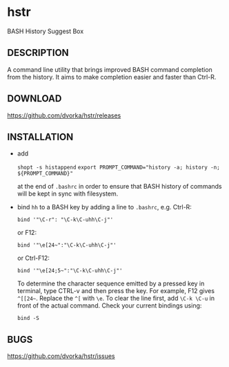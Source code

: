 hstr
====

BASH History Suggest Box

DESCRIPTION
-----------
A command line utility that brings improved BASH command completion 
from the history. It aims to make completion easier and faster
than Ctrl-R.


DOWNLOAD
--------
https://github.com/dvorka/hstr/releases


INSTALLATION
------------
* add 

     `shopt -s histappend`
     `export PROMPT_COMMAND="history -a; history -n; ${PROMPT_COMMAND}"`

  at the end of `.bashrc` in order to ensure that BASH history of commands 
  will be kept in sync with filesystem.
* bind `hh` to a BASH key by adding a line to `.bashrc`, e.g. Ctrl-R:

    `bind '"\C-r": "\C-k\C-uhh\C-j"'`

  or F12:

    `bind '"\e[24~":"\C-k\C-uhh\C-j"'` 

  or Ctrl-F12:

    `bind '"\e[24;5~":"\C-k\C-uhh\C-j"'`

  To determine the character sequence emitted by a pressed key in terminal, 
  type CTRL-v and then press the key. For example, F12 gives `^[[24~`. 
  Replace the `^[` with `\e`. To clear the line first, add `\C-k \C-u` in 
  front of the actual command. Check your current bindings using:

    `bind -S`

BUGS
----
https://github.com/dvorka/hstr/issues

